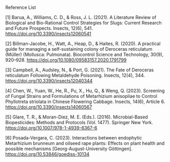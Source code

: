 Reference List 

[1]  Barua, A., Williams, C. D., & Ross, J. L. (2021). A Literature Review of Biological and Bio-Rational Control Strategies for Slugs: Current Research and Future Prospects. Insects, 12(6), 541. https://doi.org/10.3390/insects12060541

[2]  Billman-Jacobe, H., Watt, A., Heap, D., & Haites, R. (2020). A practical guide for managing a self-sustaining colony of Deroceras reticulatum (Müller) (Mollusca: Pulmonata). Biocontrol Science and Technology, 30(9), 920–928. https://doi.org/10.1080/09583157.2020.1791799

[3]  Campbell, A., Audsley, N., & Port, G. (2021). The Fate of Deroceras reticulatum Following Metaldehyde Poisoning. Insects, 12(4), 344. https://doi.org/10.3390/insects12040344

[4]  Chen, W., Yuan, W., He, R., Pu, X., Hu, Q., & Weng, Q. (2023). Screening of Fungal Strains and Formulations of Metarhizium anisopliae to Control Phyllotreta striolata in Chinese Flowering Cabbage. Insects, 14(6), Article 6. https://doi.org/10.3390/insects14060567

[5]  Glare, T. R., & Moran-Diez, M. E. (Eds.). (2016). Microbial-Based Biopesticides: Methods and Protocols (Vol. 1477). Springer New York. https://doi.org/10.1007/978-1-4939-6367-6

[6]  Posada-Vergara, C. (2023). Interactions between endophytic Metarhizium brunneum and oilseed rape plants: Effects on plant health and possible mechanisms [Georg-August-University Göttingen]. https://doi.org/10.53846/goediss-10134
